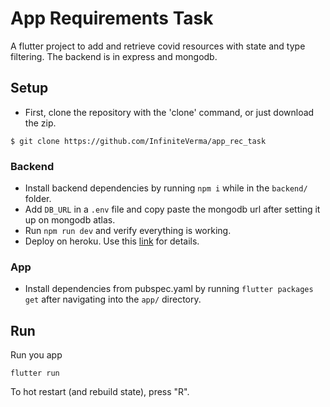 
# App Requirements Task

A flutter project to add and retrieve covid resources with state and type filtering. The backend is in express and mongodb. 

## Setup

- First, clone the repository with the 'clone' command, or just download the zip.

```
$ git clone https://github.com/InfiniteVerma/app_rec_task
```


### Backend

 - Install backend dependencies by running ```npm i``` while in the ```backend/``` folder.
 -  Add ```DB_URL``` in a ```.env``` file and copy paste the mongodb url after setting it up on mongodb atlas. 
 - Run ```npm run dev``` and verify everything is working.
 - Deploy on heroku. Use this [link](https://devcenter.heroku.com/articles/getting-started-with-nodejs) for details.

### App

- Install dependencies from pubspec.yaml by running `flutter packages get` after navigating into the ```app/``` directory.
## Run

Run you app

```
flutter run 
```

To hot restart (and rebuild state), press "R".
